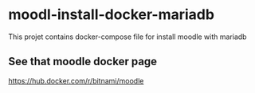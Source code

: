 # moodl-install-docker-mariadb
This projet contains docker-compose file for install moodle with mariadb 

## See that moodle docker page 
https://hub.docker.com/r/bitnami/moodle

